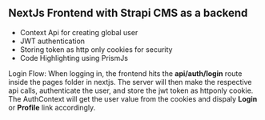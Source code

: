 ## NextJs Frontend with Strapi CMS as a backend 

 - Context Api for creating global user 
 - JWT authentication 
 - Storing token as http only cookies for  security
 - Code Highlighting using PrismJs

Login Flow:
When logging in, the frontend hits the **api/auth/login** route inside the pages folder in nextjs. The server will then make the respective api calls, authenticate the user, and store the jwt token as httponly cookie.
The AuthContext will get the user value from the cookies and dispaly **Login** or **Profile** link accordingly.
